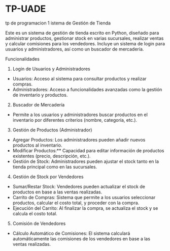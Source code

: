 # TP-UADE
tp de programacion 1
istema de Gestión de Tienda

Este es un sistema de gestión de tienda escrito en Python, diseñado para administrar productos, gestionar stock en varias sucursales, realizar ventas y calcular comisiones para los vendedores. Incluye un sistema de login para usuarios y administradores, así como un buscador de mercadería.

Funcionalidades

1. Login de Usuarios y Administradores
- Usuarios: Acceso al sistema para consultar productos y realizar compras.
- Administradores: Acceso a funcionalidades avanzadas como la gestión de inventario y productos.

2. Buscador de Mercadería
- Permite a los usuarios y administradores buscar productos en el inventario por diferentes criterios (nombre, categoría, etc.).

3. Gestión de Productos (Administrador)
- Agregar Productos: Los administradores pueden añadir nuevos productos al inventario.
- Modificar Productos:** Capacidad para editar información de productos existentes (precio, descripción, etc.).
- Gestión de Stock: Administradores pueden ajustar el stock tanto en la tienda principal como en las sucursales.

4. Gestión de Stock por Vendedores
- Sumar/Restar Stock: Vendedores pueden actualizar el stock de productos en base a las ventas realizadas.
- Carrito de Compras: Sistema que permite a los usuarios seleccionar productos, calcular el costo total, y proceder con la compra.
- Ejecución del Carrito: Al finalizar la compra, se actualiza el stock y se calcula el costo total.

5. Comisión de Vendedores
- Cálculo Automático de Comisiones: El sistema calculará automáticamente las comisiones de los vendedores en base a las ventas realizadas.

